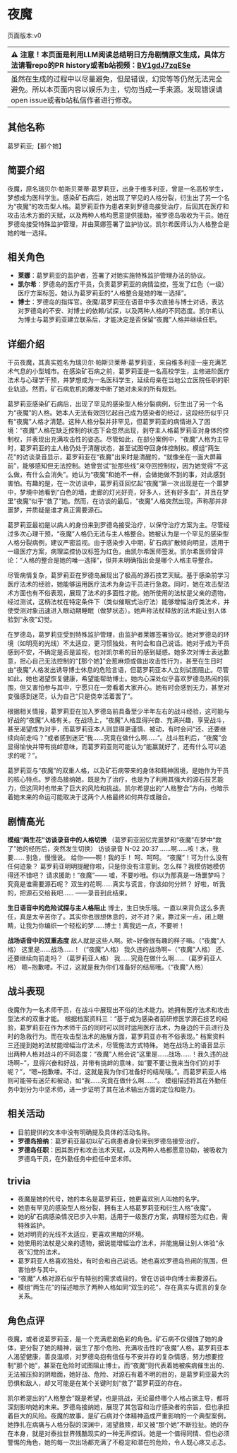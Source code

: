 # 夜魔
页面版本:v0
 

| :warning: 注意！本页面是利用LLM阅读总结明日方舟剧情原文生成，具体方法请看repo的PR history或者b站视频：[BV1gdJ7zqESe](https://www.bilibili.com/video/BV1gdJ7zqESe/)         |
|:----------------------------|
| 虽然在生成的过程中以尽量避免，但是错误，幻觉等等仍然无法完全避免。所以本页面内容以娱乐为主，切勿当成一手来源。发现错误请open issue或者b站私信作者进行修改。|



## 其他名称
葛罗莉亚;【那个她】
## 简要介绍
夜魔，原名瑞贝尔·帕斯贝莱蒂·葛罗莉亚，出身于维多利亚，曾是一名高校学生，梦想成为医科学生。感染矿石病后，她出现了罕见的人格分裂，衍生出了另一个名为“夜魔”的攻击型人格。葛罗莉亚作为患者来到罗德岛接受治疗，后因其在医疗和攻击法术方面的天赋，以及两种人格均愿意提供援助，被罗德岛吸收为干员。她在罗德岛接受特殊监护管理，并由莱娜签署了监护协议。凯尔希医师认为人格整合是她的唯一选择。
## 相关角色
-   **莱娜**：葛罗莉亚的监护者，签署了对她实施特殊监护管理办法的协议。
-   **凯尔希**：罗德岛的医疗干员，负责葛罗莉亚的病情监控，签发了红色（一级）医疗方案标签。她认为葛罗莉亚的“人格整合是她的唯一选择”。
-   **博士**：罗德岛的指挥官。夜魔/葛罗莉亚在语音中多次直接与博士对话，表达对罗德岛的不安、对博士的依赖/试探，以及两种人格的不同态度。凯尔希认为博士与葛罗莉亚建立联系后，才能决定是否保留“夜魔”人格并继续任职。
## 详细介绍
干员夜魔，其真实姓名为瑞贝尔·帕斯贝莱蒂·葛罗莉亚，来自维多利亚一座充满艺术气息的小型城市。在感染矿石病之前，葛罗莉亚是一名高校学生，主修进阶医疗法术与心理学干预，并梦想成为一名医科学生，延续母亲在当地公立医院任职的职业轨迹。然而，矿石病危机的爆发中断了她对未来的所有规划。

葛罗莉亚感染矿石病后，出现了罕见的感染型人格分裂病例，衍生出了另一个名为“夜魔”的人格。她本人无法有效回忆起自己成为感染者的经过，这段经历似乎只有“夜魔”人格才清楚。这种人格分裂并非罕见，但葛罗莉亚的病情进入了困境：“夜魔”人格在缺乏控制的状态下会忽然出现，剥夺主人格葛罗莉亚对身体的控制权，并表现出充满攻击性的姿态。尽管如此，在部分案例中，“夜魔”人格为主导时，葛罗莉亚的主人格仍处于清醒状态，甚至试图夺回身体控制权。模组“两生花”的访谈录音显示，葛罗莉亚在“夜魔”出来时是清醒的，“就像坐在一面大屏幕前”，能够感知但无法控制。她曾尝试“扯那些线”来夺回控制权，因为她觉得“不这么做，有什么会消失”。她认为“夜魔”和她不一样，会做她做不到的事，对此感到害怕。有趣的是，在一次访谈中，葛罗莉亚回忆起“夜魔”第一次出现是在一个噩梦中，梦境中她看到“白色的墙，走廊的灯光好亮，好多人，还有好多血”，并且在梦里“夜魔”似乎“救了”她。然而，在访谈的最后，“夜魔”人格突然出现，声称那并非噩梦，并质疑是谁才真正需要源石。

葛罗莉亚最初是以病人的身份来到罗德岛接受治疗，以保守治疗方案为主。尽管经过多次心理干预，“夜魔”人格仍无法与主人格整合。她被认为是一个罕见的感染型人格分裂病例，建议严密监视。由于感染步入中期，矿石病扩散倾向明显，适用于一级医疗方案，病理监控协议标签为红色，由凯尔希医师签发。凯尔希医师曾评论：“人格的整合是她的唯一选择”，但并未明确指出会是哪个人格主导整合。

尽管病情复杂，葛罗莉亚在罗德岛展现出了极高的源石技艺天赋。基于感染前学习医疗法术的经验，她能够运用医疗法术为身边干员进行急救。同时，她在攻击型法术方面也有不俗表现，展现了法术的多面性才能。她所使用的法杖是父亲的遗物，经过测试，这柄法杖在特定条件下（类似催眠式治疗法）能够增幅治疗类法术，并使受测对象迅速进入眼动期睡眠（做梦状态）。她声称法杖释放的法术能让别人体验到“永夜”幻觉。

在罗德岛，葛罗莉亚受到特殊监护管理，由监护者莱娜签署协议。她对罗德岛的环境（如明亮的光线）不太适应，更习惯独处，有时会和自己说话。她对于成为干员感到不安，不确定是否是监视，也对凯尔希的目的感到疑惑。她多次对博士表达歉意，担心自己无法控制的“【那个她】”会惹麻烦或做出攻击性行为，甚至在生日时由“夜魔”人格发出诱导博士休息的危险言语，但葛罗莉亚本人立刻试图阻止。尽管如此，她也渴望恢复健康，希望能帮助博士。她内心深处似乎喜欢罗德岛热闹的氛围，但又害怕参与其中，宁愿只在一旁看着大家开心。她有时会感到无力，甚至对变强感到迷茫，认为自己“只是侥幸活着罢了”。

根据相关情报，葛罗莉亚在加入罗德岛前具备至少半年左右的战斗经验，这可能与好战的“夜魔”人格有关。在战场上，“夜魔”人格显得兴奋、充满兴趣，享受战斗，甚至渴望成为对手，而葛罗莉亚本人则显得更谨慎、被动，有时会问“还、还要继续向前走吗？”或者感到迷茫“我......究竟在做什么啊......”。战斗胜利后，“夜魔”会显得愉快并带有挑衅意味，而葛罗莉亚则可能认为“能赢就好了，还有什么可以追求的呢？”。

葛罗莉亚与“夜魔”的双重人格，以及矿石病带来的身体和精神困境，是她作为干员的核心特点。罗德岛接纳她，既是为了治疗，也是为了利用其强大的源石技艺能力，但这同时也带来了巨大的风险和挑战。凯尔希提出的“人格整合”方向，也暗示着她未来的命运可能取决于这两个人格最终如何共存或融合。
## 剧情高光
**模组“两生花”访谈录音中的人格切换**
（葛罗莉亚回忆完噩梦和“夜魔”在梦中“救了”她的经历后，突然发生切换）
访谈录音 N-02 20:37
......啊......咳！水，我要......
别急，慢慢说。
给你——啊！我的手！
呵、呵呵。
“夜魔”！可为什么没有任何迹象？
葛罗莉亚明明提醒你啦，只是你没有注意到。怎么样？我模仿她模仿得还不错吧？
请求援助！“夜魔”——
嘘，不要吵哦。你以为那真是一场噩梦吗？究竟是谁需要源石呢？
双生的花啊......真实与谎言，你该如何分辨？
好啦，听我的，把源石交给我吧......
——录音到此结束。

**生日语音中的危险试探与主人格阻止**
博士，生日快乐哦。一直以来背负这么多责任，真是太辛苦你了。其实你也很想休息的，对不对？来，靠过来一点，闭上眼睛，让我为你编织一个轻松的梦......博士！离我远一点，不要听！

**战场语音中的双重态度**
敌人就是这些人啊。欸~好像很有趣的样子嘛。（“夜魔”人格）
这里是......战场......！（“夜魔”人格）
我久违的战场啊~（“夜魔”人格）
还、还要继续向前走吗？（葛罗莉亚人格）
我......究竟在做什么啊......（葛罗莉亚人格）
嗯~抱歉喽。不过，这就是我为你们准备好的结局哦。（“夜魔”人格）
## 战斗表现
夜魔作为一名术师干员，在战斗中展现出不俗的法术能力。她拥有医疗法术和攻击型法术的双重才能。
根据档案资料三：“基于成为感染者前研修医学源石技艺的经验，葛罗莉亚在作为术师干员的同时可以同时运用医疗法术，为身边的干员进行及时的急救行为。而在攻击型法术的施展方面，葛罗莉亚亦有不俗表现。”
档案资料三还提到她的法杖能增幅治疗法术，尽管施法方式特殊。
她在战场上的语音显示出两种人格对战斗的不同态度：“夜魔”人格会说“这里是......战场......！我久违的战场啊~”，显得兴奋和好战，并带有挑衅的意味，如“要不要让我来当你们的对手呢？”，“嗯~抱歉喽。不过，这就是我为你们准备好的结局哦。”。而葛罗莉亚人格则可能带有迷茫和被动，如“我......究竟在做什么啊......”。
模组描述将其在外勤任务中划分为中坚术师，进一步证明了其在法术输出方面的定位和能力。
## 相关活动
-   目前提供的文本中没有明确提及具体的活动名称。
-   **罗德岛接纳**：葛罗莉亚最初以矿石病患者身份来到罗德岛接受治疗。
-   **罗德岛任职**：因其医疗和攻击法术天赋，以及两种人格都愿意协助，被吸收为罗德岛干员，在外勤任务中担任中坚术师。
## trivia
*   夜魔是她的代号，她的本名是葛罗莉亚，她更喜欢别人叫她的名字。
*   她患有罕见的感染型人格分裂，拥有主人格葛罗莉亚和衍生人格“夜魔”。
*   她的矿石病感染情况已步入中期，适用于一级医疗方案，病理标签为红色，需特殊监护。
*   她对明亮的光线不太适应，更喜欢黑暗的环境。
*   她使用的法杖是父亲的遗物，据说能增幅治疗法术，并能施展让别人体验“永夜”幻觉的法术。
*   葛罗莉亚人格喜欢独处，有时会和自己说话。她也喜欢罗德岛热闹的氛围，但害怕参与其中。
*   “夜魔”人格对源石似乎有特别的需求或目的，曾在访谈中向博士索要源石。
*   模组“两生花”的描述暗示了两种人格如同“双生的花”，存在真实与谎言的复杂关系。
## 角色点评
夜魔，或者说葛罗莉亚，是一个充满悲剧色彩的角色。矿石病不仅侵蚀了她的身体，更分裂了她的精神，诞生了那个危险、充满攻击性的“夜魔”人格。葛罗莉亚本人渴望健康，善良温顺，对罗德岛抱有信任与不安并存的复杂情感，努力想要控制“那个她”，甚至在危险时试图阻止博士。而“夜魔”则代表着她被疾病催生出的、无法被压抑的阴暗面，她好战、危险、对源石有着不明的目的，是葛罗莉亚最大的恐惧和敌人，却又可能是在某个关键时刻“救了”葛罗莉亚的存在。

凯尔希提出的“人格整合”既是希望，也是挑战，无论最终哪个人格占据主导，都将深刻影响她的未来。罗德岛接纳她，展现了其包容和治疗感染者的宗旨，但也承担着巨大的风险。夜魔的故事，是矿石病对个体精神造成严重影响的一个典型案例，她挣扎在病痛与人格分裂的深渊中，渴望救赎，却又被“那个她”不断拉扯。她的存在本身，就是对泰拉世界残酷现实的一种无声控诉。她是一个值得同情、但也必须警惕的角色，她的每一次出场都充满了不稳定和潜在的危险，令人既心疼又忐忑。
